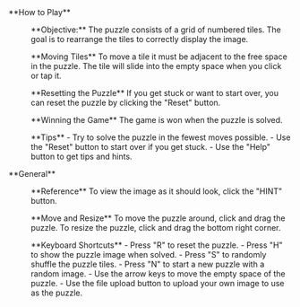 <dl><dt>**How to Play**</dt>  <dd>  <p>  **Objective:**  The puzzle consists of a grid of numbered tiles. The goal is to rearrange the tiles to correctly display the image.  </p>  <p>  **Moving Tiles**  To move a tile it must be adjacent to the free space in the puzzle. The tile will slide into the empty space when you click or tap it.  </p>  <p>  **Resetting the Puzzle**  If you get stuck or want to start over, you can reset the puzzle by clicking the "Reset" button.  </p>  <p>  **Winning the Game**  The game is won when the puzzle is solved.  </p>  <p>  **Tips**  - Try to solve the puzzle in the fewest moves possible.  - Use the "Reset" button to start over if you get stuck.  - Use the "Help" button to get tips and hints.  </p>  </dd>  <dt>**General**</dt>  <dd>  <p>  **Reference**  To view the image as it should look, click the "HINT" button.  </p>  <p>  **Move and Resize**  To move the puzzle around, click and drag the puzzle.  To resize the puzzle, click and drag the bottom right corner.  </p>  <p>  **Keyboard Shortcuts**  - Press "R" to reset the puzzle.  - Press "H" to show the puzzle image when solved.  - Press "S" to randomly shuffle the puzzle tiles.  - Press "N" to start a new puzzle with a random image.    - Use the arrow keys to move the empty space of the puzzle.  - Use the file upload button to upload your own image to use as the puzzle.    </p>    </dd>    </dl>
